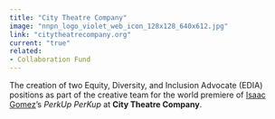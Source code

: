 ```yaml
---
title: "City Theatre Company"
image: "nnpn_logo_violet_web_icon_128x128_640x612.jpg"
link: "citytheatrecompany.org"
current: "true"
related:
- Collaboration Fund
---
```


The creation of two Equity, Diversity, and Inclusion Advocate (EDIA) positions as part of the creative team for the world premiere of <a href="https://newplayexchange.org/users/30905/isaac-gomez" rel="nofollow">Isaac Gomez</a>’s *PerkUp PerKup* at **City Theatre Company**.

